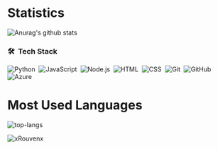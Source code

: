 # Statistics #
![Anurag's github stats](https://github-readme-stats.vercel.app/api?username=xRouvenx&show_icons=true&theme=radical)

### 🛠 &nbsp;Tech Stack

![Python](https://img.shields.io/badge/-Python-333333?style=flat&logo=python)&nbsp;
![JavaScript](https://img.shields.io/badge/-JavaScript-333333?style=flat&logo=javascript)&nbsp;
![Node.js](https://img.shields.io/badge/-Node.js-333333?style=flat&logo=node.js)&nbsp;
![HTML](https://img.shields.io/badge/-HTML-333333?style=flat&logo=HTML5)&nbsp;
![CSS](https://img.shields.io/badge/-CSS-333333?style=flat&logo=CSS3&logoColor=1572B6)&nbsp;
![Git](https://img.shields.io/badge/-Git-333333?style=flat&logo=git)&nbsp;
![GitHub](https://img.shields.io/badge/-GitHub-333333?style=flat&logo=github)&nbsp;
![Azure](https://img.shields.io/badge/-Azure-333333?style=flat&logo=azure)&nbsp;

# Most Used Languages #

![top-langs](https://github-readme-stats.vercel.app/api/top-langs?username=xRouvenx&show_icons=true&title_color=fff&icon_color=79ff97&text_color=9f9f9f&bg_color=151515)

<p align="left"><img src="https://komarev.com/ghpvc/?username=xRouvenx" alt="xRouvenx" /> </p>
<br>
